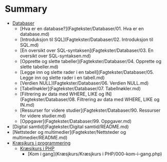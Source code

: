 # Summary

* [Databaser](Fagtekster/Databaser/README.md)
  * [Hva er en database?](Fagtekster/Databaser/01. Hva er en database.md)
  * [Introduksjon til SQL](Fagtekster/Databaser/02. Introduksjon til SQL.md)
  * [En oversikt over SQL-syntaksen](Fagtekster/Databaser/03. En oversikt over SQL-syntaksen.md)
  * [Opprette og slette tabeller](Fagtekster/Databaser/04. Opprette og slette tabeller.md)
  * [Legge inn og slette rader i en tabell](Fagtekster/Databaser/05. Legge inn og slette rader i en tabell.md)
  * [Verdien NULL](Fagtekster/Databaser/06. Verdien NULL.md)
  * [Tabellnøkler](Fagtekster/Databaser/07. Tabellnøkler.md)
  * [Filtrering av data med WHERE, LIKE og IN](Fagtekster/Databaser/08. Filtrering av data med WHERE, LIKE og IN.md)
  * [Ressurser for videre studier](Fagtekster/Databaser/90. Ressurser for videre studier.md)
  * [Oppgaver](Fagtekster/Databaser/99. Oppgaver.md)
* [Digital samtid](Fagtekster/Digital samtid/README.md)
* [Nettsteder og multimedier](Fagtekster/Nettsteder og multimedier/README.md)
* [Kræsjkurs i programmering]()
  * [Kræsjkurs i PHP]()
    * [Kom i gang](Kræsjkurs/Kræsjkurs i PHP/000-kom-i-gang.php)